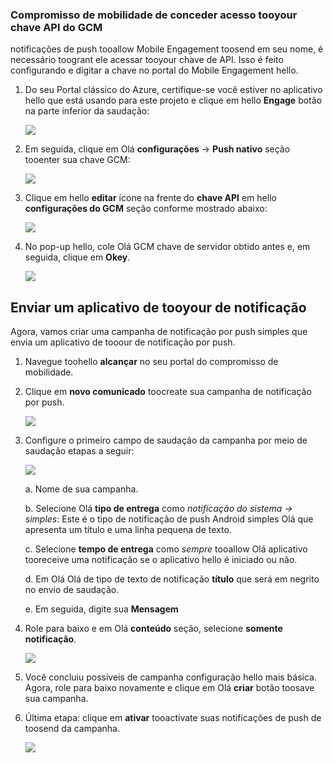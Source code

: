 ### <a name="grant-mobile-engagement-access-tooyour-gcm-api-key"></a>Compromisso de mobilidade de conceder acesso tooyour chave API do GCM
notificações de push tooallow Mobile Engagement toosend em seu nome, é necessário toogrant ele acessar tooyour chave de API. Isso é feito configurando e digitar a chave no portal do Mobile Engagement hello.

1. Do seu Portal clássico do Azure, certifique-se você estiver no aplicativo hello que está usando para este projeto e clique em hello **Engage** botão na parte inferior da saudação:
   
    ![](./media/mobile-engagement-android-send-push/engage-button.png)
2. Em seguida, clique em Olá **configurações** -> **Push nativo** seção tooenter sua chave GCM:
   
    ![](./media/mobile-engagement-android-send-push/engagement-portal.png)
3. Clique em hello **editar** ícone na frente do **chave API** em hello **configurações do GCM** seção conforme mostrado abaixo:
   
    ![](./media/mobile-engagement-android-send-push/native-push-settings.png)
4. No pop-up hello, cole Olá GCM chave de servidor obtido antes e, em seguida, clique em **Okey**.
   
    ![](./media/mobile-engagement-android-send-push/api-key.png)

## <a id="send"></a>Enviar um aplicativo de tooyour de notificação
Agora, vamos criar uma campanha de notificação por push simples que envia um aplicativo de tooour de notificação por push.

1. Navegue toohello **alcançar** no seu portal do compromisso de mobilidade.
2. Clique em **novo comunicado** toocreate sua campanha de notificação por push.
   
    ![](./media/mobile-engagement-android-send-push/new-announcement.png)
3. Configure o primeiro campo de saudação da campanha por meio de saudação etapas a seguir:
   
    ![](./media/mobile-engagement-android-send-push/campaign-first-params.png)
   
    a. Nome de sua campanha.
   
    b. Selecione Olá **tipo de entrega** como *notificação do sistema -> simples*: Este é o tipo de notificação de push Android simples Olá que apresenta um título e uma linha pequena de texto.
   
    c. Selecione **tempo de entrega** como *sempre* tooallow Olá aplicativo tooreceive uma notificação se o aplicativo hello é iniciado ou não.
   
    d. Em Olá Olá de tipo de texto de notificação **título** que será em negrito no envio de saudação.
   
    e. Em seguida, digite sua **Mensagem**
4. Role para baixo e em Olá **conteúdo** seção, selecione **somente notificação**.
   
    ![](./media/mobile-engagement-android-send-push/campaign-content.png)
5. Você concluiu possíveis de campanha configuração hello mais básica. Agora, role para baixo novamente e clique em Olá **criar** botão toosave sua campanha.
6. Última etapa: clique em **ativar** tooactivate suas notificações de push de toosend da campanha.
   
    ![](./media/mobile-engagement-android-send-push/campaign-activate.png)

